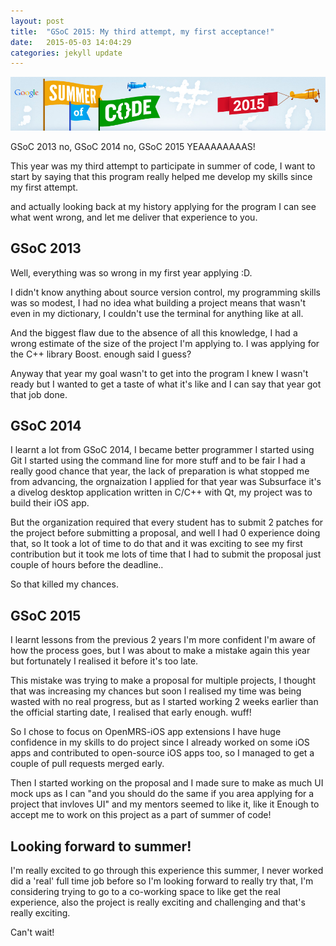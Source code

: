 ```yaml
---
layout: post
title:  "GSoC 2015: My third attempt, my first acceptance!"
date:   2015-05-03 14:04:29
categories: jekyll update
---
```


![GSoC 2015 image](/assests/gsoc2015.png "Title")

GSoC 2013 no, GSoC 2014 no, GSoC 2015 YEAAAAAAAAS!

This year was my third attempt to participate in summer of code, I want to start by saying that this program really helped
me develop my skills since my first attempt.

and actually looking back at my history applying for the program I can see what went wrong, and let me deliver that experience
to you.

## GSoC 2013

Well, everything was so wrong in my first year applying :D.

I didn't know anything about source version control, my programming skills was so modest, I had no idea what building a
project means that wasn't even in my dictionary, I couldn't use the terminal for anything like at all.

And the biggest flaw due to the absence of all this knowledge, I had a wrong estimate of the size of the project I'm applying to.
I was applying for the C++ library Boost. enough said I guess?

Anyway that year my goal wasn't to get into the program I knew I wasn't ready but I wanted to get a taste of what it's like
and I can say that year got that job done.

## GSoC 2014

I learnt a lot from GSoC 2014, I became better programmer I started using Git I started using the command line for more stuff
and to be fair I had a really good chance that year, the lack of preparation is what stopped me from advancing, the orgnaization
I applied for that year was Subsurface it's a divelog desktop application written in C/C++ with Qt, my project was to build their
iOS app.

But the organization required that every student has to submit 2 patches for the project before submitting a proposal, and
well I had 0 experience doing that, so It took a lot of time to do that and it was exciting to see my first contribution
but it took me lots of time that I had to submit the proposal just couple of hours before the deadline..

So that killed my chances.

## GSoC 2015

I learnt lessons from the previous 2 years I'm more confident I'm aware of how the process goes, but I was about to make a mistake
again this year but fortunately I realised it before it's too late.

This mistake was trying to make a proposal for multiple projects, I thought that was increasing my chances but soon I realised
my time was being wasted with no real progress, but as I started working 2 weeks earlier than the official starting date,
I realised that early enough. wuff!

So I chose to focus on OpenMRS-iOS app extensions I have huge confidence in my skills to do project since I already worked
on some iOS apps and contributed to open-source iOS apps too, so I managed to get a couple of pull requests merged early.

Then I started working on the proposal and I made sure to make as much UI mock ups as I can "and you should do the same if
you area applying for a project that invloves UI" and my mentors seemed to like it, like it Enough to accept me to work on
this project as a part of summer of code!

## Looking forward to summer!

I'm really excited to go through this experience this summer, I never worked did a 'real' full time job before so I'm looking
forward to really try that, I'm considering trying to go to a co-working space to like get the real experience, also the project
is really exciting and challenging and that's really exciting.

Can't wait!